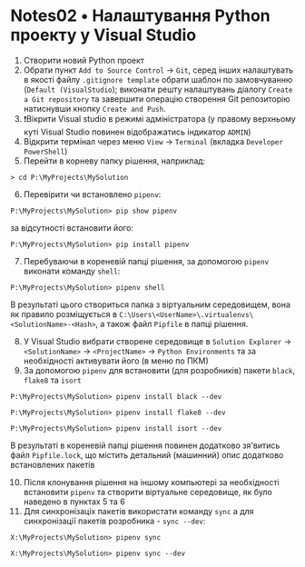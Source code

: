 ﻿# Notes02 •  Налаштування Python проекту у Visual Studio
1. Створити новий Python проект
2. Обрати пункт `Add to Source Control` -> `Git`, серед інших налаштувать в якості файлу `.gitignore template` обрати шаблон по замовчуванню (`Default (VisualStudio`); виконати решту налаштувань діалогу `Create a Git repository` та завершити операцію створення Git репозиторію натиснувши кнопку `Create and Push`.
3. ❗Вікрити Visual studio в режимі адміністратора (у правому верхньому куті Visual Studio повинен відображатись індикатор `ADMIN`)
4. Відкрити термінал через меню `View` -> `Terminal` (вкладка `Developer PowerShell`)
5. Перейти в корневу папку рішення, наприклад:
```
> cd P:\MyProjects\MySolution
```
6. Перевірити чи встановлено `pipenv`:
```
P:\MyProjects\MySolution> pip show pipenv
```
за відсутності встановити його:
```
P:\MyProjects\MySolution> pip install pipenv
```
7. Перебуваючи в кореневій папці рішення, за допомогою `pipenv` виконати команду `shell`:
```
P:\MyProjects\MySolution> pipenv shell
```
В результаті цього створиться папка з віртуальним середовищем, вона як правило розміщується в `C:\Users\<UserName>\.virtualenvs\<SolutionName>-<Hash>`, а також файл `Pipfile` в папці рішення.

8. У Visual Studio вибрати створене середовище в `Solution Explorer` -> `<SolutionName>` -> `<ProjectName>` -> `Python Environments` та за необхідності активувати його (в меню по ПКМ)
9. За допомогою `pipenv` для встановити (для розробників) пакети `black`, `flake8` та `isort`
```
P:\MyProjects\MySolution> pipenv install black --dev
```
```
P:\MyProjects\MySolution> pipenv install flake8 --dev
```
```
P:\MyProjects\MySolution> pipenv install isort --dev
```
В результаті в кореневій папці рішення повинен додатково зя'витись файл `Pipfile.lock`, що містить детальний (машинний) опис додатково встановлених пакетів


10. Після клонування рішення на іншому компьютері за необхідності встановити `pipenv` та створити віртуальне середовище, як було наведено в пунктах 5 та 6
11. Для синхронізаціх пакетів використати команду `sync` a для синхронізації пакетів розробника - `sync --dev`:
```
X:\MyProjects\MySolution> pipenv sync
```
```
X:\MyProjects\MySolution> pipenv sync --dev
```
